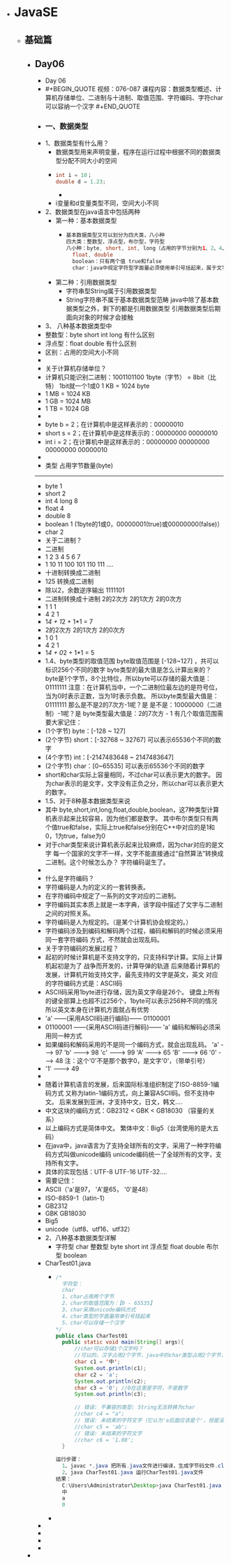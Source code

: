 - # JavaSE
	- ## 基础篇
		- ## Day06
			- Day 06
			- #+BEGIN_QUOTE
			  视频：076-087
			  课程内容：数据类型概述、计算机存储单位、二进制与十进制、取值范围、字符编码、字符char可以容纳一个汉字
			  #+END_QUOTE
			- ### 一、数据类型
			- 1、数据类型有什么用？
				- 数据类型用来声明变量，程序在运行过程中根据不同的数据类型分配不同大小的空间
				- ```java
				  int i = 10；
				  double d = 1.23;
				  ```
					-
				- i变量和d变量类型不同，空间大小不同
			- 2、数据类型在java语言中包括两种
				- 第一种：基本数据类型
					- ```java
					  基本数据类型又可以划分为四大类，八小种
					  四大类：整数型，浮点型，布尔型，字符型
					  八小种：byte, short, int, long（占用的字节分别为1、2、4、8）
					  	float, double
					  	boolean：只有两个值 true和false
					  	char：java中规定字符型字面量必须使用单引号括起来，属于文字（在java语言中“数据”被称为“字面量”）
					  ```
				- 第二种：引用数据类型
					- 字符串型String属于引用数据类型
					- String字符串不属于基本数据类型范畴
					  java中除了基本数据类型之外，剩下的都是引用数据类型
					  引用数据类型后期面向对象的时候才会接触
			- 3、 八种基本数据类型中
			- 整数型：byte short int long 有什么区别
			- 浮点型：float double 有什么区别
			- 区别：占用的空间大小不同
			-
			- 关于计算机存储单位？
			- 计算机只能识别二进制：1001101100
			  1byte（字节） = 8bit（比特）
			  1bit就一个1或0
			  1 KB = 1024 byte
			- 1 MB = 1024 KB
			- 1 GB = 1024 MB
			- 1 TB = 1024 GB
			-
			- byte b = 2；在计算机中是这样表示的：00000010
			- short s = 2；在计算机中是这样表示的：00000000 00000010
			- int i = 2；在计算机中是这样表示的：00000000 00000000 00000000 00000010
			-
			- 类型	占用字节数量(byte)
			- -----------------------------------
			- byte				1
			- short				2
			- int				4
			  long				8
			- float				4
			- double				8
			- boolean			1  (1byte的1或0，00000001(true)或00000000(false)）
			- char				2
			- 关于二进制？
			- 二进制
			- 1		2		3		4		5		6		7
			- 1		10		11		100		101		110		111  ....
			- 十进制转换成二进制
			- 125 转换成二进制
			- 除以2，余数逆序输出 1111101
			- 二进制转换成十进制
			  2的2次方   2的1次方 2的0次方
			- 1				1			1
			- 4				2			1
			- 1*4 + 1*2 + 1*1 = 7
			- 2的2次方   2的1次方 2的0次方
			- 1				0			1
			- 4				2			1
			- 1*4 + 0*2 + 1*1 = 5
			- 1.4、byte类型的取值范围
			  byte取值范围是 [-128~127] ，共可以标识256个不同的数字
			  byte类型的最大值是怎么计算出来的？
			  byte是1个字节，8个比特位，所以byte可以存储的最大值是：01111111
			  注意：在计算机当中，一个二进制位最左边的是符号位，当为0时表示正数，当为1时表示负数。
			  所以byte类型最大值是：01111111
			  那么是不是2的7次方-1呢？是
			  是不是：10000000（二进制）-1呢？是
			  byte类型最大值是：2的7次方 - 1
			  有几个取值范围需要大家记住：
			- (1个字节) byte：[-128 ~ 127]
			- (2个字节) short：[-32768 ~ 32767] 可以表示65536个不同的数字
			- (4个字节) int：[-2147483648 ~ 2147483647]
			- (2个字节) char：[0~65535]  可以表示65536个不同的数字
			- short和char实际上容量相同，不过char可以表示更大的数字。
			  	因为char表示的是文字，文字没有正负之分，所以char可以表示更大的数字。
			- 1.5、对于8种基本数据类型来说
			- 其中 byte,short,int,long,float,double,boolean，这7种类型计算机表示起来比较容易，因为他们都是数字。
			  其中布尔类型只有两个值true和false，实际上true和false分别在C++中对应的是1和0，1为true，false为0
			- 对于char类型来说计算机表示起来比较麻烦，因为char对应的是文字
			  每一个国家的文字不一样，文字不能直接通过“自然算法”转换成二进制。这个时候怎么办？
			  字符编码诞生了。
			-
			- 什么是字符编码？
			- 字符编码是人为的定义的一套转换表。
			- 在字符编码中规定了一系列的文字对应的二进制。
			- 字符编码其实本质上就是一本字典，该字段中描述了文字与二进制之间的对照关系。
			- 字符编码是人为规定的。（是某个计算机协会规定的。）
			- 字符编码涉及到编码和解码两个过程，编码和解码的时候必须采用同一套字符编码
			  方式，不然就会出现乱码。
			- 关于字符编码的发展过程？
			- 起初的时候计算机是不支持文字的，只支持科学计算。实际上计算机起初是为了
			  战争而开发的，计算导弹的轨道
			  后来随着计算机的发展，计算机开始支持文字，最先支持的文字是英文，英文
			  对应的字符编码方式是：ASCII码
			- ASCII码采用1byte进行存储，因为英文字母是26个。
			  键盘上所有的键全部算上也超不过256个，1byte可以表示256种不同的情况
			  所以英文本身在计算机方面就占有优势
			- 'a' ——(采用ASCII码进行编码)—— 01100001
			- 01100001 ——(采用ASCII码进行解码)—— 'a'
			  编码和解码必须采用同一种方式
			- 如果编码和解码采用的不是同一个编码方式，就会出现乱码。
			  'a' ---> 97
			  'b' ---> 98
			  'c' ---> 99
			  'A' ---> 65
			  'B' ---> 66
			  '0' ---> 48  注：这个'0'不是那个数字0，是文字'0'，（带单引号）
			- '1' ---> 49
			-
			- 随着计算机语言的发展，后来国际标准组织制定了ISO-8859-1编码方式
			  又称为latin-1编码方式，向上兼容ASCII码。但不支持中文。
			  后来发展到亚洲，才支持中文，日文，韩文....
			- 中文这块的编码方式：GB2312 < GBK < GB18030 （容量的关系）
			- 以上编码方式是简体中文。
			  繁体中文：Big5（台湾使用的是大五码）
			- 在java中，java语言为了支持全球所有的文字，采用了一种字符编码方式叫做unicode编码
			  unicode编码统一了全球所有的文字，支持所有文字。
			- 具体的实现包括：UTF-8 UTF-16 UTF-32....
			- 需要记住：
			- ASCII（'a'是97， 'A'是65， '0'是48）
			- ISO-8859-1（latin-1）
			- GB2312
			- GBK
			  GB18030
			- Big5
			- unicode（utf8、utf16、utf32）
			- 2、八种基本数据类型详解
				- 字符型 char
				  整数型 byte short int 
				  浮点型 float double
				  布尔型 boolean
			- CharTest01.java
				- ```java
				  /*
				    字符型：
				    char
				    1、char占用两个字节
				    2、char的取值范围为：【0 - 65535】
				    3、char采用unicode编码方式
				    4、char类型的字面量用单引号括起来
				    5、char可以存储一个汉字
				  */
				  public class CharTest01
				    public static void main(String[] args){
				        //char可以存储1个汉字吗？	
				        //可以的，汉字占用2个字节，java中的char类型占用2个字节，正好。
				        char c1 = '中';
				        System.out.println(c1);
				        char c2 = 'a';
				        System.out.println(c2);
				        char c3 = '0'; //0在这里是字符，不是数字
				        System.out.println(c3); 
				            
				        // 错误: 不兼容的类型: String无法转换为char
				        //char c4 = "a";
				        // 错误: 未结束的字符文字（它认为'a后面应该是个'，但是没有读取到该字符，所以报错：“未接束的字符文字”
				        //char c5 = 'ab';
				        // 错误: 未结束的字符文字
				        //char c6 = '1.08';       
				    }
				    
				  运行步骤：
				    1、javac *.java 把所有.java文件进行编译，生成字节码文件.class
				    2、java CharTest01.java 运行CharTest01.java文件
				  结果：
				    C:\Users\Administrator\Desktop>java CharTest01.java
				    中
				    a
				    0
				  ```
				-
			-
			-
			-
			-
		-